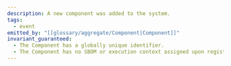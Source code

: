```yaml
---
description: A new component was added to the system.
tags:
  - event
emitted_by: "[[glossary/aggregate/Component|Component]]"
invariant_guaranteed:
  - The Component has a globally unique identifier.
  - The Component has no SBOM or execution context assigned upon registration.
---
```

